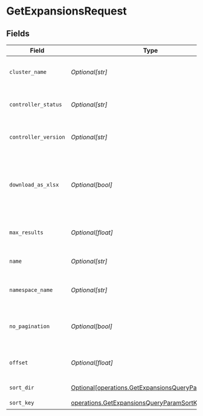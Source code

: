 # GetExpansionsRequest


## Fields

| Field                                                                                                            | Type                                                                                                             | Required                                                                                                         | Description                                                                                                      |
| ---------------------------------------------------------------------------------------------------------------- | ---------------------------------------------------------------------------------------------------------------- | ---------------------------------------------------------------------------------------------------------------- | ---------------------------------------------------------------------------------------------------------------- |
| `cluster_name`                                                                                                   | *Optional[str]*                                                                                                  | :heavy_minus_sign:                                                                                               | Filter expansions by cluster name                                                                                |
| `controller_status`                                                                                              | *Optional[str]*                                                                                                  | :heavy_minus_sign:                                                                                               | Filter the clusters by controller status                                                                         |
| `controller_version`                                                                                             | *Optional[str]*                                                                                                  | :heavy_minus_sign:                                                                                               | Filter the clusters by controller version                                                                        |
| `download_as_xlsx`                                                                                               | *Optional[bool]*                                                                                                 | :heavy_minus_sign:                                                                                               | When true, the API will return an xlsx file, and pagination will be ignored                                      |
| `max_results`                                                                                                    | *Optional[float]*                                                                                                | :heavy_minus_sign:                                                                                               | The number of entries to return (pagination)                                                                     |
| `name`                                                                                                           | *Optional[str]*                                                                                                  | :heavy_minus_sign:                                                                                               | Filter expansions by name                                                                                        |
| `namespace_name`                                                                                                 | *Optional[str]*                                                                                                  | :heavy_minus_sign:                                                                                               | Filter expansions by namespace                                                                                   |
| `no_pagination`                                                                                                  | *Optional[bool]*                                                                                                 | :heavy_minus_sign:                                                                                               | When true, the pagination params will be ignored                                                                 |
| `offset`                                                                                                         | *Optional[float]*                                                                                                | :heavy_minus_sign:                                                                                               | Return entries from this offset (pagination)                                                                     |
| `sort_dir`                                                                                                       | [Optional[operations.GetExpansionsQueryParamSortDir]](../../models/operations/getexpansionsqueryparamsortdir.md) | :heavy_minus_sign:                                                                                               | sorting direction                                                                                                |
| `sort_key`                                                                                                       | [operations.GetExpansionsQueryParamSortKey](../../models/operations/getexpansionsqueryparamsortkey.md)           | :heavy_check_mark:                                                                                               | sort key                                                                                                         |